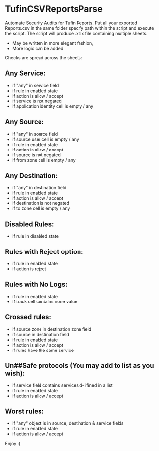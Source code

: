 # TufinCSVReportsParse

Automate Security Audits for Tufin Reports.
Put all your exported Reports.csv in the same folder specify path within the script and execute the script.
The script will produce .xslx file containing multiple sheets.

* May be written in more elegant fashion,
* More logic can be added

Checks are spread across the sheets:

## Any Service:
- if "any" in service field
- if rule in enabled state
- if action is allow / accept
- if service is not negated
- if application identity cell is empty / any

## Any Source:
- if "any" in source field
- if source user cell is empty / any
- if rule in enabled state
- if action is allow / accept
- if source is not negated
- if from zone cell is empty / any

## Any Destination:
- if "any" in destination field
- if rule in enabled state
- if action is allow / accept
- if destination is not negated
- if to zone cell is empty / any

## Disabled Rules:
- if rule in disabled state
  
## Rules with Reject option:
- if rule in enabled state
- if action is reject
 
## Rules with No Logs:
- if rule in enabled state
- if track cell contains none value

## Crossed rules:
- if source zone in destination zone field
- if source in destination field
- if rule in enabled state
- if action is allow / accept
- if rules have the same service

## Un##Safe protocols (You may add to list as you wish):
- if service field contains services d- ifined in a list
- if rule in enabled state
- if action is allow / accept

## Worst rules:
- if "any" object is in source, destination & service fields
- if rule in enabled state
- if action is allow / accept

Enjoy :)
